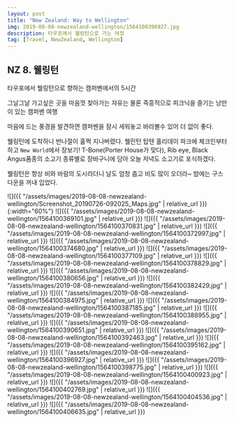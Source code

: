 ```yaml
---
layout: post
title: "New Zealand: Way to Wellington"
img: 2019-08-08-newzealand-wellington/1564100396927.jpg
description: 타우포에서 웰링턴으로 가는 여정
tag: [Travel, NewZealand, Wellington]
---
```


## NZ 8. 웰링턴

타우포에서 웰링턴으로 향하는 캠퍼벤에서의 5시간

그날그날 가고싶은 곳을 마음껏 찾아가는 자유는 물론 즉흥적으로 피크닉을 즐기는 낭만이 있는 캠퍼벤 여행  

마음에 드는 풍경을 발견하면 캠퍼벤을 잠시 세워놓고 바라볼수 있어 더 없이 좋다.  

웰링턴에 도착하니 반나절이 훌쩍 지나버렸다.
웰린턴 탑텐 홀리데이 파크에 체크인부터 하고 `New World`에서 장보기!
T-Bone(Porter House가 맞다), Rib eye, Black Angus품종의 소고기 종류별로 장바구니에 담아 오늘 저녁도 소고기로 포식하겠다.  

웰링턴은 항상 비와 바람의 도시라더니 날도 엄청 춥고 비도 많이 오더라~ 밤에는 구스다운을 꺼내 입었다.

![]({{ "/assets/images/2019-08-08-newzealand-wellington/Screenshot_20190726-092025_Maps.jpg" | relative_url }}){:width="60%"}
![]({{ "/assets/images/2019-08-08-newzealand-wellington/1564100369101.jpg" | relative_url }})
![]({{ "/assets/images/2019-08-08-newzealand-wellington/1564100370831.jpg" | relative_url }})
![]({{ "/assets/images/2019-08-08-newzealand-wellington/1564100372997.jpg" | relative_url }})
![]({{ "/assets/images/2019-08-08-newzealand-wellington/1564100374680.jpg" | relative_url }})
![]({{ "/assets/images/2019-08-08-newzealand-wellington/1564100377109.jpg" | relative_url }})
![]({{ "/assets/images/2019-08-08-newzealand-wellington/1564100378829.jpg" | relative_url }})
![]({{ "/assets/images/2019-08-08-newzealand-wellington/1564100380656.jpg" | relative_url }})
![]({{ "/assets/images/2019-08-08-newzealand-wellington/1564100382429.jpg" | relative_url }})
![]({{ "/assets/images/2019-08-08-newzealand-wellington/1564100384975.jpg" | relative_url }})
![]({{ "/assets/images/2019-08-08-newzealand-wellington/1564100387185.jpg" | relative_url }})
![]({{ "/assets/images/2019-08-08-newzealand-wellington/1564100388955.jpg" | relative_url }})
![]({{ "/assets/images/2019-08-08-newzealand-wellington/1564100390651.jpg" | relative_url }})
![]({{ "/assets/images/2019-08-08-newzealand-wellington/1564100392463.jpg" | relative_url }})
![]({{ "/assets/images/2019-08-08-newzealand-wellington/1564100395162.jpg" | relative_url }})
![]({{ "/assets/images/2019-08-08-newzealand-wellington/1564100396927.jpg" | relative_url }})
![]({{ "/assets/images/2019-08-08-newzealand-wellington/1564100398775.jpg" | relative_url }})
![]({{ "/assets/images/2019-08-08-newzealand-wellington/1564100400923.jpg" | relative_url }})
![]({{ "/assets/images/2019-08-08-newzealand-wellington/1564100402769.jpg" | relative_url }})
![]({{ "/assets/images/2019-08-08-newzealand-wellington/1564100404536.jpg" | relative_url }})
![]({{ "/assets/images/2019-08-08-newzealand-wellington/1564100406635.jpg" | relative_url }})
